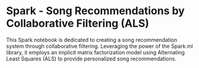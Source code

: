 # Spark - Song Recommendations by Collaborative Filtering (ALS)

This Spark notebook is dedicated to creating a song recommendation system 
through collaborative filtering. Leveraging the power of the Spark.ml library, it 
employs an implicit matrix factorization model using Alternating Least Squares (ALS) 
to provide personalized song recommendations.

